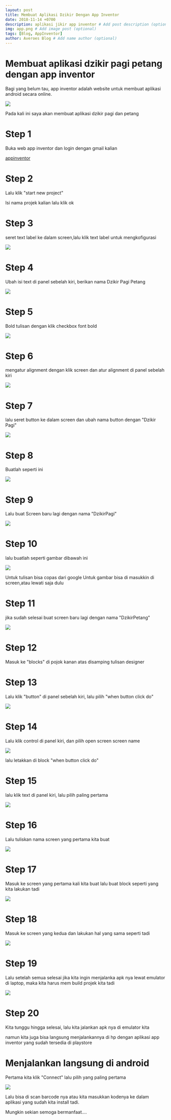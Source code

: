 ```yaml
---
layout: post
title: Membuat Aplikasi Dzikir Dengan App Inventor
date: 2018-11-14 +0700
description: aplikasi jikir app inventor # Add post description (optional)
img: app.png # Add image post (optional)
tags: [Blog, AppInventor]
author: Averoes Blog # Add name author (optional)
---
```


# Membuat aplikasi dzikir pagi petang dengan app inventor

Bagi yang belum tau, app inventor adalah website untuk membuat aplikasi android secara online.

![](../assets/img/app/app.png)

Pada kali ini saya akan membuat aplikasi dzikir pagi dan petang

# Step 1

Buka web app inventor dan login dengan gmail kalian

[appinventor](http://ai2.appinventor.mit.edu)

# Step 2

Lalu klik "start new project"

Isi nama projek kalian lalu klik ok

# Step 3

seret text label ke dalam screen,lalu klik text label untuk mengkofigurasi

![](../assets/img/app/app1.png)

# Step 4

Ubah isi text di panel sebelah kiri, berikan nama Dzikir Pagi Petang

![](../assets/img/app/app2.png)

# Step 5 

Bold tulisan dengan klik checkbox font bold

![](../assets/img/app/app3.png)

# Step 6 

mengatur alignment dengan klik screen dan atur alignment di panel sebelah kiri

![](../assets/img/app/app4.png)

# Step 7

lalu seret button ke dalam screen dan ubah nama button dengan "Dzikir Pagi"

![](../assets/img/app/app5.png)

# Step 8

Buatlah seperti ini 

![](../assets/img/app/app6.png)

# Step 9

Lalu buat Screen baru lagi dengan nama "DzikirPagi"

![](../assets/img/app/app7.png)

# Step 10

lalu buatlah seperti gambar dibawah ini

![](../assets/img/app/app8.png)

Untuk tulisan bisa copas dari google
Untuk gambar bisa di masukkin di screen,atau lewati saja dulu

# Step 11

jika sudah selesai buat screen baru lagi dengan nama "DzikirPetang"

![](../assets/img/app/app9.png)

# Step 12

Masuk ke "blocks" di pojok kanan atas disamping tulisan designer

# Step 13

Lalu klik "button" di panel sebelah kiri, lalu pilih "when button click do"

![](../assets/img/app/app10.png)

# Step 14 

Lalu klik control di panel kiri, dan pilih open screen screen name

![](../assets/img/app/app11.png)

lalu letakkan di block "when button click do"

# Step 15

lalu klik text di panel kiri, lalu pilih paling pertama

![](../assets/img/app/app12.png)

# Step 16

Lalu tuliskan nama screen yang pertama kita buat

![](../assets/img/app/app13.png)

# Step 17

Masuk ke screen yang pertama kali kita buat lalu buat block seperti yang kita lakukan tadi

![](../assets/img/app/app14.png)

# Step 18

Masuk ke screen yang kedua dan lakukan hal yang sama seperti tadi

![](../assets/img/app/app15.png)

# Step 19

Lalu setelah semua selesai jika kita ingin menjalanka apk nya lewat emulator di laptop, maka kita harus mem build projek kita tadi

![](../assets/img/app/app16.png)

# Step 20

Kita tunggu hingga selesai, lalu kita jalankan apk nya di emulator kita

namun kita juga bisa langsung menjalankannya di hp dengan aplikasi app inventor yang sudah tersedia di playstore

# Menjalankan langsung di android

Pertama kita klik "Connect" lalu pilih yang paling pertama

![](../assets/img/app/app17.png)

Lalu bisa di scan barcode nya atau kita masukkan kodenya ke dalam aplikasi yang sudah kita install tadi.

Mungkin sekian semoga bermanfaat....